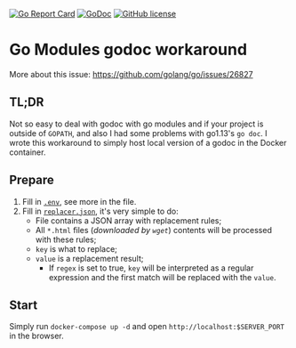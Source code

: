 [![Go Report Card](https://goreportcard.com/badge/github.com/nightstory/go-mod-godoc)](https://goreportcard.com/report/github.com/nightstory/go-mod-godoc) [![GoDoc](https://godoc.org/github.com/nightstory/go-mod-godoc?status.svg)](https://godoc.org/github.com/nightstory/go-mod-godoc) [![GitHub license](https://img.shields.io/github/license/nightstory/go-mod-godoc)](https://github.com/nightstory/go-mod-godoc/blob/master/LICENSE)
# Go Modules godoc workaround
More about this issue: https://github.com/golang/go/issues/26827

## TL;DR
Not so easy to deal with godoc with go modules and if your project is outside of `GOPATH`, and also I had some problems with go1.13's `go doc`.
I wrote this workaround to simply host local version of a godoc in the Docker container.

## Prepare
1. Fill in [`.env`](https://github.com/nightstory/go-mod-godoc/blob/master/.env), see more in the file.
2. Fill in [`replacer.json`](https://github.com/nightstory/go-mod-godoc/blob/master/replacer.json), it's very simple to do: 
    - File contains a JSON array with replacement rules;
    - All `*.html` files (_downloaded by `wget`_) contents will be processed with these rules;
    - `key` is what to replace;
    - `value` is a replacement result;
      - If `regex` is set to true, `key` will be interpreted as a regular expression and the first match will be replaced with the `value`.

## Start
Simply run `docker-compose up -d` and open `http://localhost:$SERVER_PORT` in the browser.